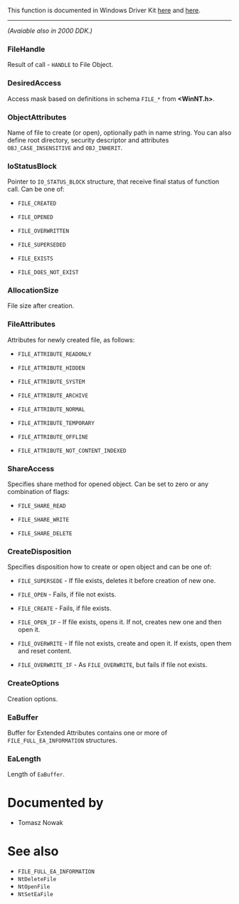 This function is documented in Windows Driver Kit [here](https://learn.microsoft.com/en-us/windows-hardware/drivers/ddi/ntifs/nf-ntifs-ntcreatefile) and [here](https://learn.microsoft.com/en-us/windows-hardware/drivers/ddi/wdm/nf-wdm-zwcreatefile).

---

*(Avaiable also in 2000 DDK.)*

### FileHandle

Result of call - `HANDLE` to File Object.

### DesiredAccess

Access mask based on definitions in schema `FILE_*` from **\<WinNT.h\>**.

### ObjectAttributes

Name of file to create (or open), optionally path in name string. You can also define root directory, security descriptor and attributes `OBJ_CASE_INSENSITIVE` and `OBJ_INHERIT`.

### IoStatusBlock

Pointer to `IO_STATUS_BLOCK` structure, that receive final status of function call. Can be one of:

* `FILE_CREATED`

* `FILE_OPENED`
* `FILE_OVERWRITTEN`

* `FILE_SUPERSEDED`
* `FILE_EXISTS`

* `FILE_DOES_NOT_EXIST`

### AllocationSize

File size after creation.

### FileAttributes

Attributes for newly created file, as follows:

* `FILE_ATTRIBUTE_READONLY`

* `FILE_ATTRIBUTE_HIDDEN`
* `FILE_ATTRIBUTE_SYSTEM`

* `FILE_ATTRIBUTE_ARCHIVE`
* `FILE_ATTRIBUTE_NORMAL`

* `FILE_ATTRIBUTE_TEMPORARY`
* `FILE_ATTRIBUTE_OFFLINE`

* `FILE_ATTRIBUTE_NOT_CONTENT_INDEXED`

### ShareAccess

Specifies share method for opened object. Can be set to zero or any combination of flags:

* `FILE_SHARE_READ`

* `FILE_SHARE_WRITE`
* `FILE_SHARE_DELETE`

### CreateDisposition

Specifies disposition how to create or open object and can be one of:

* `FILE_SUPERSEDE` - If file exists, deletes it before creation of new one.

* `FILE_OPEN` - Fails, if file not exists.
* `FILE_CREATE` - Fails, if file exists.

* `FILE_OPEN_IF` - If file exists, opens it. If not, creates new one and then open it.
* `FILE_OVERWRITE` - If file not exists, create and open it. If exists, open them and reset content.

* `FILE_OVERWRITE_IF` - As `FILE_OVERWRITE`, but fails if file not exists.

### CreateOptions

Creation options.

### EaBuffer

Buffer for Extended Attributes contains one or more of `FILE_FULL_EA_INFORMATION` structures.

### EaLength

Length of `EaBuffer`.

# Documented by

* Tomasz Nowak

# See also

* `FILE_FULL_EA_INFORMATION`
* `NtDeleteFile`
* `NtOpenFile`
* `NtSetEaFile`
